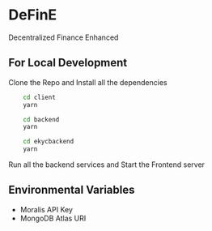 
# DeFinE

Decentralized Finance Enhanced


## For Local Development

 Clone the Repo and Install all the dependencies


```bash
    cd client 
    yarn 
```

```bash
    cd backend 
    yarn 
```

```bash
    cd ekycbackend 
    yarn 
```

Run all the backend services and Start the Frontend server


## Environmental Variables

- Moralis API Key 
- MongoDB Atlas URI

